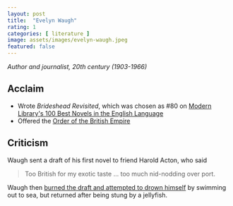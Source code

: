 ```yaml
---
layout: post
title:  "Evelyn Waugh"
rating: 1
categories: [ literature ]
image: assets/images/evelyn-waugh.jpeg
featured: false
---
```


_Author and journalist, 20th century (1903-1966)_

## Acclaim

- Wrote _Brideshead Revisited_, which was chosen as #80 on [Modern Library's 100 Best Novels in the English Language](https://en.wikipedia.org/wiki/Modern_Library_100_Best_Novels)
- Offered the [Order of the British Empire](https://en.wikipedia.org/wiki/Evelyn_Waugh#cite_ref-167)

## Criticism

Waugh sent a draft of his first novel to friend Harold Acton, who said

> Too British for my exotic taste ... too much nid-nodding over port.

Waugh then [burned the draft and attempted to drown himself](https://archive.org/details/littlelearning0000waug/page/324/mode/2up?q=acton) by swimming out to sea, but returned after being stung by a jellyfish.
